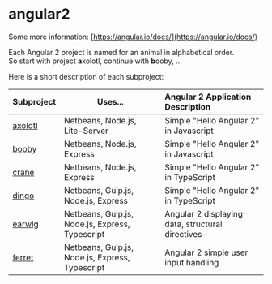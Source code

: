 # angular2

Some more information: [https://angular.io/docs/](https://angular.io/docs/)

Each Angular 2 project is named for an animal in alphabetical order.  
So start with project **a**xolotl, continue with **b**ooby, ...

Here is a short description of each subproject:

| Subproject | Uses... | Angular 2 Application Description |
| :--- | ---- | :--- |
| [axolotl](axolotl) | Netbeans, Node.js, Lite-Server | Simple "Hello Angular 2" in Javascript |
| [booby](booby) | Netbeans, Node.js, Express | Simple "Hello Angular 2" in Javascript |
| [crane](crane) | Netbeans, Node.js, Express | Simple "Hello Angular 2" in TypeScript |
| [dingo](dingo) | Netbeans, Gulp.js, Node.js, Express | Simple "Hello Angular 2" in TypeScript |
| [earwig](earwig) | Netbeans, Gulp.js, Node.js, Express, Typescript | Angular 2 displaying data, structural directives |
| [ferret](ferret) | Netbeans, Gulp.js, Node.js, Express, Typescript | Angular 2 simple user input handling |
